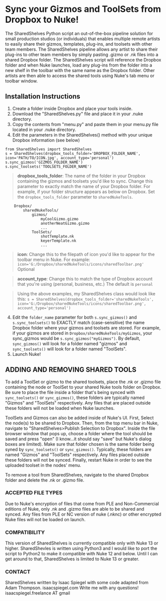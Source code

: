 # Sync your Gizmos and ToolSets from Dropbox to Nuke!

The SharedShelves Python script an out-of-the-box pipeline solution for small production studios (or individuals) that enables multiple 
remote artists to easily share their gizmos, templates, plug-ins, and toolsets with other team members.
The SharedShelves pipeline allows any artist to share their plug-ins to other team members by simply pasting .gizmo or .nk
files into a shared Dropbox folder. The SharedShelves script will reference the Dropbox folder and when Nuke launches, 
load any plug-ins from the folder into a new shelf in the toolbar with the same name as the Dropbox folder. Other artists
are then able to access the shared tools using Nuke's tab menu or toolbar window.

## Installation Instructions
1. Create a folder inside Dropbox and place your tools inside. 
2. Download the "SharedShelves.py" file and place it in your .nuke directory. 
3. Copy the contents from "menu.py" and paste them in your menu.py file located in your .nuke directory.
4. Edit the parameters in the SharedShelves() method with your unique Dropbox information (see below) 
```commandline
from SharedShelves import SharedShelves
s = SharedShelves(dropbox_tools_folder='DROPBOX_FOLDER_NAME', icon='PATH/TO/ICON.jpg', account_type='personal')
s.sync_gizmos('GIZMOS_FOLDER_NAME')
s.sync_toolsets('TOOLSETS_FOLDER_NAME')
```
>**dropbox_tools_folder**: The name of the folder in your Dropbox containing the gizmos and 
toolsets you'd like to sync. Change this parameter to exactly match the name of your Dropbox folder. For example,
if your folder structure appears as below on Dropbox. Set the `dropbox_tools_folder` parameter to `sharedNukeTools`.

```commandline
    Dropbox/
        sharedNukeTools/
            gizmos/
                myCoolGizmo.gizmo
                anotherNeatGizmo.gizmo
                ...
            ToolSets/
                shotTemplate.nk
                keyerTemplate.nk
                ...
```

>**icon**: Change this to the filepath of icon you'd like to appear for the toolbar menu in Nuke. For example: 
`icon='G:/Dropbox/sharedNukeTools/icons/sharedToolbar.png'` Optional

>**account_type**: Change this to match the type of Dropbox account that you're using (personal, business, etc.)
> The default is `personal`

>Using the above examples, my SharedShelves class would look like this: 
`s = SharedShelves(dropbox_tools_folder='sharedNukeTools', icon='G:/Dropbox/sharedNukeTools/icons/sharedToolbar.png', account_type='personal')`
4. Edit the `folder_name` parameter for both `s.sync_gizmos()` and `s.sync_toolsets()` to EXACTLY match (case-sensitive) the name Dropbox folder where your gizmos and toolsets are stored. 
For example, if your gizmos are stored in `Dropbox/sharedNukeTools/myGizmos`, your sync_gizmos would be `s.sync_gizmos("myGizmos")`. 
By default, `sync_gizmos()` will look for a folder named "gizmos" and `sync_toolsets()` will look for a folder named "ToolSets".
5. Launch Nuke!

## ADDING AND REMOVING SHARED TOOLS
To add a ToolSet or gizmo to the shared toolsets, place the .nk or .gizmo file containing the node or ToolSet to your
shared Nuke tools folder on Dropbox. Be sure to place the file inside a folder that's being synced with `sync_toolsets()`
or `sync_gizmos()`, these folders are typically named "Gizmos" and "ToolSets" respectively. Any files that are placed 
outside these folders will not be loaded when Nuke launches. 

ToolSets and Gizmos can also be added inside of Nuke's UI. First, Select the node(s) to be shared to Dropbox. Then, 
from the top menu bar in Nuke, navigate to "SharedShelves>Publish Selection to Dropbox". Inside the file browser
window that pops up, choose a folder where the tool should be saved and press "open" (I know...it should say "save"
but Nuke's dialog boxes are limited). Make sure that folder chosen is the same folder being syned by `sync_toolsets()`
or `sync_gizmos()`. Typically, these folders are named "Gizmos" and "ToolSets" respectively. Any files placed outside 
these folders will not be synced. Finally, restart Nuke in order to see the uploaded toolset in the nodes' menu. 

To remove a tool from SharedShelves, navigate to the shared Dropbox folder and delete the .nk or .gizmo file. 

### ACCEPTED FILE TYPES
Due to Nuke's encryption of files that come from PLE and Non-Commercial editions of Nuke, only .nk and .gizmo 
files are able to be shared and synced. Any files from PLE or NC version of nuke (.nknc) or other encrypted Nuke files
will not be loaded on launch. 

### COMPATIBILITY 
This version of SharedShelves is currently compatible only with Nuke 13 or higher. SharedShevles is written using 
Python3 and I would like to port the script to Python2 to make it compatible with Nuke 12 and below. Until I can 
get around to that, SharedShelves is limited to Nuke 13 or greater. 

### CONTACT
SharedShelves written by Isaac Spiegel with some code adapted from Adam Thompson.
isaacspiegel.com
Write me with any questions! isaacspiegel.freelance AT gmail 